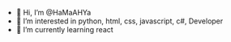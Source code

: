 - 👋 Hi, I’m @HaMaAHYa
- 👀 I’m interested in python, html, css, javascript, c#, Developer
- 🌱 I’m currently learning react

<!---
HaMaAHYa/HaMaAHYa is a ✨ special ✨ repository because its `README.md` (this file) appears on your GitHub profile.
You can click the Preview link to take a look at your changes.
--->
